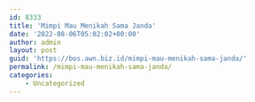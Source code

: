 ```yaml
---
id: 8333
title: 'Mimpi Mau Menikah Sama Janda'
date: '2022-08-06T05:02:02+00:00'
author: admin
layout: post
guid: 'https://bos.awn.biz.id/mimpi-mau-menikah-sama-janda/'
permalink: /mimpi-mau-menikah-sama-janda/
categories:
    - Uncategorized
---
```



